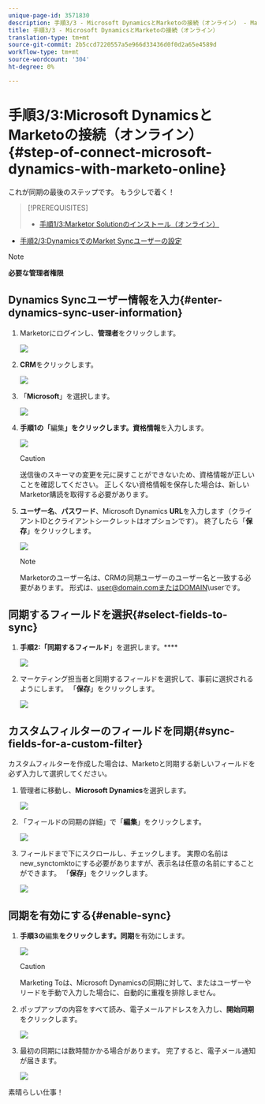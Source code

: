 ```yaml
---
unique-page-id: 3571830
description: 手順3/3 - Microsoft DynamicsとMarketoの接続（オンライン） - Marketto Docs — 製品ドキュメント
title: 手順3/3 - Microsoft DynamicsとMarketoの接続（オンライン）
translation-type: tm+mt
source-git-commit: 2b5ccd7220557a5e966d33436d0f0d2a65e4589d
workflow-type: tm+mt
source-wordcount: '304'
ht-degree: 0%

---
```



# 手順3/3:Microsoft DynamicsとMarketoの接続（オンライン） {#step-of-connect-microsoft-dynamics-with-marketo-online}

これが同期の最後のステップです。 もう少しで着く！

>[!PREREQUISITES]
>
>* [手順1/3:Marketor Solutionのインストール（オンライン）](/help/marketo/product-docs/crm-sync/microsoft-dynamics-sync/sync-setup/microsoft-dynamics-365/step-1-of-3-install.md)
   >
   >
* [手順2/3:DynamicsでのMarket Syncユーザーの設定](/help/marketo/product-docs/crm-sync/microsoft-dynamics-sync/sync-setup/microsoft-dynamics-365/step-2-of-3-set-up.md)


>[!NOTE]
>
>**必要な管理者権限**

## Dynamics Syncユーザー情報を入力{#enter-dynamics-sync-user-information}

1. Marketorにログインし、**管理者**&#x200B;をクリックします。

   ![](assets/login-admin.png)

1. **CRM**&#x200B;をクリックします。

   ![](assets/image2015-3-16-9-3a47-3a34.png)

1. 「**Microsoft**」を選択します。

   ![](assets/image2015-3-16-9-3a50-3a6.png)

1. **手順1の「**&#x200B;編集&#x200B;**」をクリックします。資格情報**&#x200B;を入力します。

   ![](assets/image2015-3-16-9-3a48-3a43.png)

   >[!CAUTION]
   >
   >送信後のスキーマの変更を元に戻すことができないため、資格情報が正しいことを確認してください。 正しくない資格情報を保存した場合は、新しいMarketor購読を取得する必要があります。

1. **ユーザー名**、**パスワード**、Microsoft Dynamics **URL**&#x200B;を入力します（クライアントIDとクライアントシークレットはオプションです）。 終了したら「**保存**」をクリックします。

   ![](assets/five-1.png)

   >[!NOTE]
   >
   >Marketorのユーザー名は、CRMの同期ユーザーのユーザー名と一致する必要があります。 形式は、user@domain.comまたはDOMAIN\userです。

## 同期するフィールドを選択{#select-fields-to-sync}

1. **手順2:「同期するフィールド**」を選択します。****

   ![](assets/image2015-3-16-9-3a51-3a28.png)

1. マーケティング担当者と同期するフィールドを選択して、事前に選択されるようにします。 「**保存**」をクリックします。

   ![](assets/image2016-8-25-15-3a6-3a11.png)

## カスタムフィルターのフィールドを同期{#sync-fields-for-a-custom-filter}

カスタムフィルターを作成した場合は、Marketoと同期する新しいフィールドを必ず入力して選択してください。

1. 管理者に移動し、**Microsoft Dynamics**&#x200B;を選択します。

   ![](assets/image2015-10-9-9-3a50-3a9.png)

1. 「フィールドの同期の詳細」で「**編集**」をクリックします。

   ![](assets/image2015-10-9-9-3a52-3a23.png)

1. フィールドまで下にスクロールし、チェックします。 実際の名前はnew_synctomktoにする必要がありますが、表示名は任意の名前にすることができます。 「**保存**」をクリックします。

   ![](assets/image2016-8-25-15-3a7-3a35.png)

## 同期を有効にする{#enable-sync}

1. **手順3の**&#x200B;編集&#x200B;**をクリックします。同期**&#x200B;を有効にします。

   ![](assets/image2015-3-16-9-3a52-3a2.png)

   >[!CAUTION]
   >
   >Marketing Toは、Microsoft Dynamicsの同期に対して、またはユーザーやリードを手動で入力した場合に、自動的に重複を排除しません。

1. ポップアップの内容をすべて読み、電子メールアドレスを入力し、**開始同期**&#x200B;をクリックします。

   ![](assets/image2015-3-16-9-3a55-3a10.png)

1. 最初の同期には数時間かかる場合があります。 完了すると、電子メール通知が届きます。

   ![](assets/image2015-3-16-9-3a59-3a51.png)

素晴らしい仕事！
